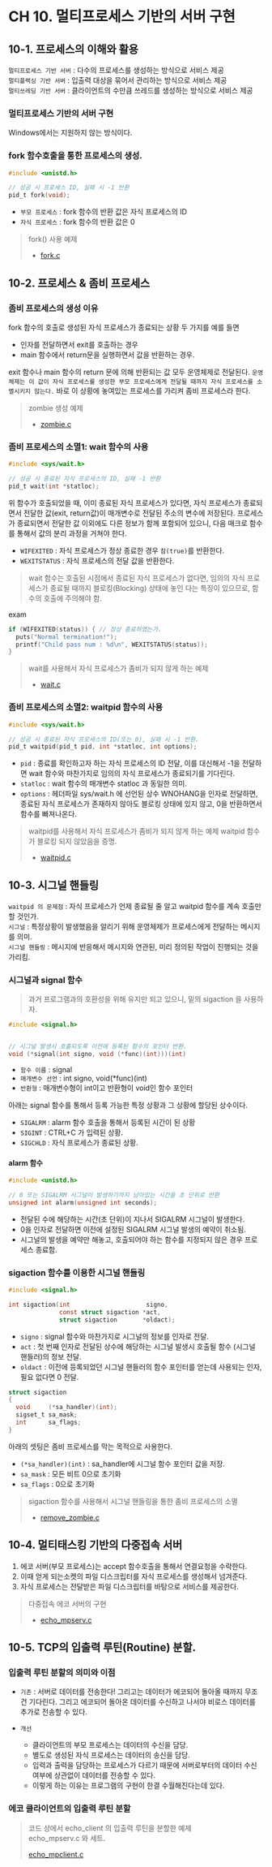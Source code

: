# CH 10. 멀티프로세스 기반의 서버 구현

## 10-1. 프로세스의 이해와 활용

`멀티프로세스 기반 서버` : 다수의 프로세스를 생성하는 방식으로 서비스 제공<br>
`멀티플렉싱 기반 서버` : 입출력 대상을 묶어서 관리하는 방식으로 서비스 제공<br>
`멀티쓰레딩 기반 서버` : 클라이언트의 수만큼 쓰레드를 생성하는 방식으로 서비스 제공

### 멀티프로세스 기반의 서버 구현

Windows에서는 지원하지 않는 방식이다.

### fork 함수호출을 통한 프로세스의 생성.

```c
#include <unistd.h>

// 성공 시 프로세스 ID, 실패 시 -1 반환
pid_t fork(void);
```

-   `부모 프로세스` : fork 함수의 반환 값은 자식 프로세스의 ID
-   `자식 프로세스` : fork 함수의 반환 값은 0

> fork() 사용 예제
>
> -   [fork.c](https://github.com/wheejinv/C-TCPIP-Practice/blob/master/Linux/10_%EB%A9%80%ED%8B%B0%ED%94%84%EB%A1%9C%EC%84%B8%EC%8A%A4%20%EA%B8%B0%EB%B0%98%EC%9D%98%20%EC%84%9C%EB%B2%84%20%EA%B5%AC%ED%98%84/fork.c)

## 10-2. 프로세스 & 좀비 프로세스

### 좀비 프로세스의 생성 이유

fork 함수의 호출로 생성된 자식 프로세스가 종료되는 상황 두 가지를 예를 들면

-   인자를 전달하면서 exit를 호출하는 경우
-   main 함수에서 return문을 실행하면서 값을 반환하는 경우.

exit 함수나 main 함수의 return 문에 의해 반환되는 값 모두 운영체제로 전달된다. `운영체제는 이 값이 자식 프로세스를 생성한 부모 프로세스에게 전달될 때까지 자식 프로세스를 소멸시키지 않는다.` 바로 이 상황에 놓여있는 프로세스를 가리켜 좀비 프로세스라 한다.

> zombie 생성 예제
>
> -   [zombie.c](https://github.com/wheejinv/C-TCPIP-Practice/blob/master/Linux/10_%EB%A9%80%ED%8B%B0%ED%94%84%EB%A1%9C%EC%84%B8%EC%8A%A4%20%EA%B8%B0%EB%B0%98%EC%9D%98%20%EC%84%9C%EB%B2%84%20%EA%B5%AC%ED%98%84/zombie.c)

### 좀비 프로세스의 소멸1: wait 함수의 사용

```c
#include <sys/wait.h>

// 성공 시 종료된 자식 프로세스의 ID, 실패 -1 반환
pid_t wait(int *statloc);
```

위 함수가 호출되었을 때, 이미 종료된 자식 프로세스가 있다면, 자식 프로세스가 종료되면서 전달한 값(exit, return값)이 매개변수로 전달된 주소의 변수에 저장된다. 프로세스가 종료되면서 전달한 값 이외에도 다른 정보가 함께 포함되어 있으니, 다음 매크로 함수를 통해서 값의 분리 과정을 거쳐야 한다.

-   `WIFEXITED` : 자식 프로세스가 정상 종료한 경우 `참(true)`를 반환한다.
-   `WEXITSTATUS` : 자식 프로세스의 전달 값을 반환한다.

> wait 함수는 호출된 시점에서 종료된 자식 프로세스가 없다면, 임의의 자식 프로세스가 종료될 때까지 블로킹(Blocking) 상태에 놓인 다는 특징이 있으므로, 함수의 호출에 주의해야 함.

exam

```c
if (WIFEXITED(status)) { // 정상 종료하였는가.
  puts("Normal termination!");
  printf("Child pass num : %d\n", WEXITSTATUS(status));
}
```

> wait를 사용해서 자식 프로세스가 좀비가 되지 않게 하는 예제
>
> -   [wait.c](https://github.com/wheejinv/C-TCPIP-Practice/blob/master/Linux/10_%EB%A9%80%ED%8B%B0%ED%94%84%EB%A1%9C%EC%84%B8%EC%8A%A4%20%EA%B8%B0%EB%B0%98%EC%9D%98%20%EC%84%9C%EB%B2%84%20%EA%B5%AC%ED%98%84/wait.c)

### 좀비 프로세스의 소멸2: waitpid 함수의 사용

```c
#include <sys/wait.h>

// 성공 시 종료된 자식 프로세스의 ID(또는 0), 실패 시 -1 반환.
pid_t waitpid(pid_t pid, int *statloc, int options);
```

-   `pid` : 종료를 확인하고자 하는 자식 프로세스의 ID 전달, 이를 대신해서 -1을 전달하면 wait 함수와 마찬가지로 임의의 자식 프로세스가 종료되기를 기다린다.
-   `statloc` : wait 함수의 매개변수 statloc 과 동일한 의미.
-   `options` : 헤더파일 sys/wait.h 에 선언된 상수 WNOHANG을 인자로 전달하면, 종료된 자식 프로세스가 존재하지 않아도 블로킹 상태에 있지 않고, 0을 반환하면서 함수를 빠져나온다.

> waitpid를 사용해서 자식 프로세스가 좀비가 되지 않게 하는 예제
> waitpid 함수가 블로킹 되지 않았음을 증명.
>
> -   [waitpid.c](https://github.com/wheejinv/C-TCPIP-Practice/blob/master/Linux/10_%EB%A9%80%ED%8B%B0%ED%94%84%EB%A1%9C%EC%84%B8%EC%8A%A4%20%EA%B8%B0%EB%B0%98%EC%9D%98%20%EC%84%9C%EB%B2%84%20%EA%B5%AC%ED%98%84/waitpid.c)

## 10-3. 시그널 핸들링

`waitpid 의 문제점` : 자식 프로세스가 언제 종료될 줄 알고 waitpid 함수를 계속 호출만 할 것인가.<br>
`시그널` : 특정상황이 발생했음을 알리기 위해 운영체제가 프로세스에게 전달하는 메시지를 의미.<br>
`시그널 핸들링` : 메시지에 반응해서 메시지와 연관된, 미리 정의된 작업이 진행되는 것을 가리킴.

### 시그널과 signal 함수

> 과거 프로그램과의 호환성을 위해 유지만 되고 있으니, 밑의 sigaction 을 사용하자.

```c
#include <signal.h>


// 시그널 발생시 호출되도록 이전에 등록된 함수의 포인터 반환.
void (*signal(int signo, void (*func)(int)))(int)
```

-   `함수 이름` : signal
-   `매개변수 선언` : int signo, void(\*func)(int)
-   `반환형` : 매개변수형이 int이고 반환형이 void인 함수 포인터

아래는 signal 함수를 통해서 등록 가능한 특정 상황과 그 상황에 할당된 상수이다.

-   `SIGALRM` : alarm 함수 호출을 통해서 등록된 시간이 된 상황
-   `SIGINT` : CTRL+C 가 입력된 상황.
-   `SIGCHLD` : 자식 프로세스가 종료된 상황.

#### alarm 함수

```c
#include <unistd.h>

// 0 또는 SIGALRM 시그널이 발생하기까지 남아있는 시간을 초 단위로 반환
unsigned int alarm(unsigned int seconds);
```

-   전달된 수에 해당하는 시간(초 단위)이 지나서 SIGALRM 시그널이 발생한다.
-   0을 인자로 전달하면 이전에 설정된 SIGALRM 시그널 발생의 예약이 취소됨.
-   시그널의 발생을 예약만 해놓고, 호출되어야 하는 함수를 지정되지 않은 경우 프로세스 종료함.

### sigaction 함수를 이용한 시그널 핸들링

```c
#include <signal.h>

int sigaction(int                     signo,
              const struct sigaction *act,
              struct sigaction       *oldact);
```

-   `signo` : signal 함수와 마찬가지로 시그널의 정보를 인자로 전달.
-   `act` : 첫 번째 인자로 전달된 상수에 해당하는 시그널 발생시 호출될 함수 (시그널 핸들러)의 정보 전달.
-   `oldact` : 이전에 등록되었던 시그널 핸들러의 함수 포인터를 얻는데 사용되는 인자, 필요 없다면 0 전달.

```c
struct sigaction
{
  void     (*sa_handler)(int);
  sigset_t sa_mask;
  int      sa_flags;
}
```

아래의 셋팅은 좀비 프로세스를 막는 목적으로 사용한다.

-   `(*sa_handler)(int)` : sa_handler에 시그널 함수 포인터 값을 저장.
-   `sa_mask` : 모든 비트 0으로 초기화
-   `sa_flags` : 0으로 초기화

> sigaction 함수를 사용해서 시그널 핸들링을 통한 좀비 프로세스의 소멸
>
> -   [remove_zombie.c](https://github.com/wheejinv/C-TCPIP-Practice/blob/master/Linux/10_%EB%A9%80%ED%8B%B0%ED%94%84%EB%A1%9C%EC%84%B8%EC%8A%A4%20%EA%B8%B0%EB%B0%98%EC%9D%98%20%EC%84%9C%EB%B2%84%20%EA%B5%AC%ED%98%84/remove_zombie.c)

## 10-4. 멀티태스킹 기반의 다중접속 서버

1.  에코 서버(부모 프로세스)는 accept 함수호출을 통해서 연결요청을 수락한다.
2.  이때 얻게 되는소켓의 파일 디스크립터를 자식 프로세스를 생성해서 넘겨준다.
3.  자식 프로세스는 전달받은 파일 디스크립터를 바탕으로 서비스를 제공한다.

> 다중접속 에코 서버의 구현
>
> -   [echo_mpserv.c](https://github.com/wheejinv/C-TCPIP-Practice/blob/master/Linux/10_%EB%A9%80%ED%8B%B0%ED%94%84%EB%A1%9C%EC%84%B8%EC%8A%A4%20%EA%B8%B0%EB%B0%98%EC%9D%98%20%EC%84%9C%EB%B2%84%20%EA%B5%AC%ED%98%84/echo_mpserv.c)

## 10-5. TCP의 입출력 루틴(Routine) 분할.

### 입출력 루틴 분할의 의미와 이점

-   `기존` : 서버로 데이터를 전송한다! 그리고는 데이터가 에코되어 돌아올 때까지 무조건 기다린다. 그리고 에코되어 돌아온 데이터를 수신하고 나서야 비로스 데이터를 추가로 전송할 수 있다.<br>
-   `개선`<br>

    -   클라이언트의 부모 프로세스는 데이터의 수신을 담당.
    -   별도로 생성된 자식 프로세스는 데이터의 송신을 담당.
    -   입력과 출력을 담당하는 프로세스가 다르기 때문에 서버로부터의 데이터 수신 여부에 상관없이 데이터를 전송할 수 있다.
    -   이렇게 하는 이유는 프로그램의 구현이 한결 수월해진다는데 있다.

### 에코 클라이언트의 입출력 루틴 분할

> 코드 상에서 echo_client 의 입출력 루틴을 분할한 예제<br>
> echo_mpserv.c 와 세트.
>
> [echo_mpclient.c](https://github.com/wheejinv/C-TCPIP-Practice/blob/master/Linux/10_%EB%A9%80%ED%8B%B0%ED%94%84%EB%A1%9C%EC%84%B8%EC%8A%A4%20%EA%B8%B0%EB%B0%98%EC%9D%98%20%EC%84%9C%EB%B2%84%20%EA%B5%AC%ED%98%84/echo_mpclient.c)

